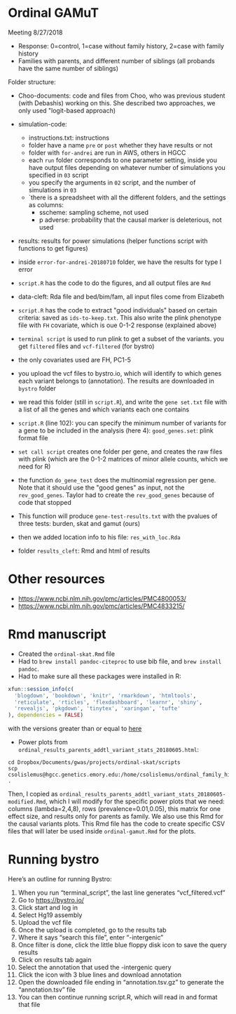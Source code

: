 # Ordinal GAMuT 

Meeting 8/27/2018

- Response: 0=control, 1=case without family history, 2=case with family history
- Families with parents, and different number of siblings (all probands have the same number of siblings)

Folder structure:
- Choo-documents: code and files from Choo, who was previous student (with Debashis) working on this. She described two approaches, we only used "logit-based approach)

- simulation-code: 
    - instructions.txt: instructions
    - folder have a name `pre` or `post` whether they have results or not
    - folder with `for-andrei` are run in AWS, others in HGCC
    - each `run` folder corresponds to one parameter setting, inside you have output files depending on whatever number of simulations you specified in `03` script
    - you specify the arguments in `02` script, and the number of simulations in `03`
    - `there is a spreadsheet with all the different folders, and the settings as columns:
        - sscheme: sampling scheme, not used
        - p adverse: probability that the causal marker is deleterious, not used

- results: results for power simulations (helper functions script with functions to get figures)
- inside `error-for-andrei-20180710` folder, we have the results for type I error
- `script.R` has the code to do the figures, and all output files are `Rmd`


- data-cleft: Rda file and bed/bim/fam, all input files come from Elizabeth
- `script.R` has the code to extract "good individuals" based on certain criteria: saved as `ids-to-keep.txt`. This also write the plink phenotype file with `FH` covariate, which is oue 0-1-2 response (explained above)
- `terminal script` is used to run plink to get a subset of the variants. you get `filtered` files and `vcf-filtered` (for bystro)
- the only covariates used are FH, PC1-5
- you upload the vcf files to bystro.io, which will identify to which genes each variant belongs to (annotation). The results are downloaded in `bystro` folder
- we read this folder (still in `script.R`), and write the `gene set.txt` file with a list of all the genes and which variants each one contains
- `script.R` (line 102): you can specify the minimum number of variants for a gene to be included in the analysis (here 4): `good_genes.set`: plink format file
- `set call script` creates one folder per gene, and creates the raw files with plink (which are the 0-1-2 matrices of minor allele counts, which we need for R)
- the function `do_gene_test` does the multinomial regression per gene. Note that it should use the "good genes" as input, not the `rev_good_genes`. Taylor had to create the `rev_good_genes` because of code that stopped
- This function will produce `gene-test-results.txt` with the pvalues of three tests: burden, skat and gamut (ours)
- then we added location info to his file: `res_with_loc.Rda`

- folder `results_cleft`: Rmd and html of results

# Other resources
  - https://www.ncbi.nlm.nih.gov/pmc/articles/PMC4800053/
  - https://www.ncbi.nlm.nih.gov/pmc/articles/PMC4833215/

# Rmd manuscript
- Created the `ordinal-skat.Rmd` file
- Had to `brew install pandoc-citeproc` to use bib file, and `brew install pandoc`.
- Had to make sure all these packages were installed in R:
```r
xfun::session_info(c(
  'blogdown', 'bookdown', 'knitr', 'rmarkdown', 'htmltools',
  'reticulate', 'rticles', 'flexdashboard', 'learnr', 'shiny',
  'revealjs', 'pkgdown', 'tinytex', 'xaringan', 'tufte'
), dependencies = FALSE)
```
with the versions greater than or equal to [here](https://bookdown.org/yihui/rmarkdown/software-info.html)

- Power plots from `ordinal_results_parents_addtl_variant_stats_20180605.html`:
```shell
cd Dropbox/Documents/gwas/projects/ordinal-skat/scripts
scp csolislemus@hgcc.genetics.emory.edu:/home/csolislemus/ordinal_family_history_files_for_claudia/simulation_code/results/ordinal_results_parents_addtl_variant_stats_20180605.* .
```

Then, I copied as `ordinal_results_parents_addtl_variant_stats_20180605-modified.Rmd`, which I will modify for the specific power plots that we need: columns (lambda=2,4,8), rows (prevalence=0.01,0.05), this matrix for one effect size, and results only for parents as family. We also use this Rmd for the causal variants plots.
This Rmd file has the code to create specific CSV files that will later be used inside `ordinal-gamut.Rmd` for the plots.


# Running bystro

Here’s an outline for running Bystro:

1. When you run “terminal_script”, the last line generates “vcf_filtered.vcf”
2. Go to https://bystro.io/
3. Click start and log in
4. Select Hg19 assembly
5. Upload the vcf file
6. Once the upload is completed, go to the results tab
7. Where it says “search this file”, enter “-intergenic”
8. Once filter is done, click the little blue floppy disk icon to save the query results
9. Click on results tab again
10. Select the annotation that used the -intergenic query
11. Click the icon with 3 blue lines and download annotation
12. Open the downloaded file ending in “annotation.tsv.gz” to generate the “annotation.tsv” file
13. You can then continue running script.R, which will read in and format that file

